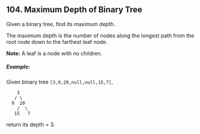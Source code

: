 ## 104. Maximum Depth of Binary Tree
Given a binary tree, find its maximum depth.

The maximum depth is the number of nodes along the longest path from the root node down to the farthest leaf node.

**Note:** A leaf is a node with no children.

##### Example:

Given binary tree ```[3,9,20,null,null,15,7]```,
```
    3
   / \
  9  20
    /  \
   15   7
```
return its depth = 3.